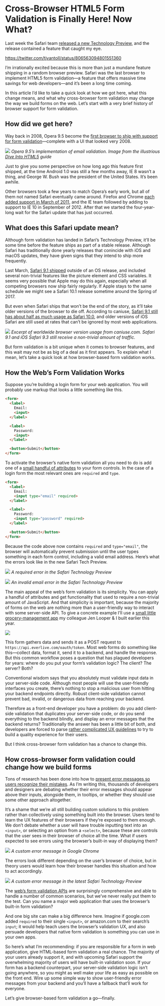 # Cross-Browser HTML5 Form Validation is Finally Here! Now What?

Last week the Safari team [released a new Technology Preview](https://webkit.org/blog/7093/release-notes-for-safari-technology-preview-19/), and the release contained a feature that caught my eye.

https://twitter.com/tjvantoll/status/806563094801551360

I’m irrationally excited because this is more than just a mundane feature shipping in a random browser preview. Safari was the last browser to implement HTML5 form validation—a feature that offers massive time savings for web developers—and it’s been a long time coming.

In this article I’d like to take a quick look at how we got here, what this change means, and what why cross-browser form validation may change the way we build forms on the web. Let’s start with a very brief history of browser support for form validation. 

## How did we get here?

Way back in 2008, Opera 9.5 become the [first browser to ship with support for form validation](http://cssgallery.info/tag/validate-forms/)—complete with a UI that looked very 2008.

![](opera-input-type-email.png)
*Opera 9.5’s implementation of email validation. Image from the illustrious [Dive Into HTML5](http://diveinto.html5doctor.com/forms.html) guide*

Just to give you some perspective on how long ago this feature first shipped, at the time Android 1.0 was still a few months away, IE 8 wasn’t a thing, and George W. Bush was the president of the United States. It’s been awhile.

Other browsers took a few years to match Opera’s early work, but all of them not named Safari eventually came around. Firefox and Chrome [each added support in March of 2011](http://caniuse.com/#feat=form-validation), and the IE team followed by adding to support to IE 10 in September of 2012. After that we started the four-year-long wait for the Safari update that has just occurred.

## What does this Safari update mean?

Although form validation has landed in Safari’s Technology Preview, it’ll be some time before the feature ships as part of a stable release. Although Safari has traditionally done yearly releases that conincide with iOS and macOS updates, they have given signs that they intend to ship more frequently.

Last March, [Safari 9.1 shipped](https://developer.apple.com/library/content/releasenotes/General/WhatsNewInSafari/Articles/Safari_9_1.html#//apple_ref/doc/uid/TP40014305-CH10-SW1) outside of an OS release, and included several non-trivial features like the picture element and CSS variables. It seems very possible that Apple may do this again, especially when all competing browsers now ship fairly regularly. If Apple stays to the same schedule we might see a Safari 10.1 release sometime around the Spring of 2017.

But even when Safari ships that won’t be the end of the story, as it’ll take older versions of the browser to die off. According to caniuse, [Safari 9.1 still has about half as much usage as Safari 10.0](http://caniuse.com/usage-table), and older versions of iOS Safari are still used at rates that can’t be ignored by most web applications.

![](browser-usage-data.png)
*Excerpt of worldwide browser version usage from caniuse.com. Safari 9.1 and iOS Safari 9.3 still receive a non-trivial amount of traffic.*

But form validation is a bit unique when it comes to browser features, and this wait may not be as big of a deal as it first appears. To explain what I mean, let’s take a quick look at how browser-based form validation works.

## How the Web’s Form Validation Works

Suppose you’re building a login form for your web application. You will probably use markup that looks a little something like this.

``` HTML
<form>
  <label>
    Email:
    <input>
  </label>

  <label>
    Password:
    <input>
  </label>

  <button>Submit</button>
</form>
```

To activate the browser’s native form validation all you need to do is add one of a [small handful of attributes](https://developer.mozilla.org/en-US/docs/Web/Guide/HTML/HTML5/Constraint_validation) to your form controls. In the case of a login form the most relevant ones are `required` and `type`.

``` HTML
<form>
  <label>
    Email:
    <input type="email" required>
  </label>

  <label>
    Password:
    <input type="password" required>
  </label>

  <button>Submit</button>
</form>
```

Because the code above now contains `required` and `type="email"`, the browser will automatically prevent submission until the user types something in each form control, including a valid email address. Here’s what the errors look like in the new Safari Tech Preview.

![](safari-required-message.png)
*A required error in the Safari Technology Preview*

![](safari-email-message.png)
*An invalid email error in the Safari Technology Preview*

The main appeal of the web’s form validation is its simplicity. You can apply a handful of attributes and get functionality that used to require a non-trivial amount of JavaScript. And that simplicity is important, because the majority of forms on the web are nothing more than a user-friendly way to interact with some server-side API. To give a concrete example I’ll use a [small little grocery-management app](https://nativescript.github.io/sample-Groceries/) my colleague Jen Looper & I built earlier this year.

![](groceries-sample.png)

This form gathers data and sends it as a POST request to `https://api.everlive.com/oauth/token`. Most web forms do something like this—collect data, format it, send it to a backend, and handle the response. But this common workflow poses a question that has plagued developers for years: where do you put your form’s validation logic? The client? The server? Both?

Conventional wisdom says that you absolutely must validate input data in your server-side code. Although most people will use the user-friendly interfaces you create, there’s nothing to stop a malicious user from hitting your backend endpoints directly. Robust client-side validation cannot prevent bad, invalid, or dangerous data from reaching your backend.

Therefore as a front-end developer you have a problem: do you add client-side validation that duplicates your server-side code, or do you send everything to the backend blindly, and display an error messages that the backend returns? Traditionally the answer has been a little bit of both, and developers are forced to parse [rather complicated UX guidelines](https://medium.com/@andrew.burton/form-validation-best-practices-8e3bec7d0549#.bdzsrad3x) to try to build a quality experience for their users.

But I think cross-browser form validation has a chance to change this.

## How cross-browser form validation could change how we build forms

Tons of research has been done into how to [present error messages so users recognize their mistakes](https://www.smashingmagazine.com/2009/07/web-form-validation-best-practices-and-tutorials/). As I’m writing this, thousands of developers and designers are debating whether their error messages should appear above their inputs, alongside them, in tooltips, or whether they should use some other approach altogether.

It’s a shame that we’re all still building custom solutions to this problem rather than collectively using something built into the browser. Users tend to learn the UX features of their browsers if they’re exposed to them enough. We don’t debate whether a user will have  trouble inputting text into an `<input>`, or selecting an option from a `<select>`, because these are controls that the user sees in their browser of choice all the time. What if users expected to see errors using the browser’s built-in way of displaying them?

![](chrome-error-bubble.png)
*A custom error message in Google Chrome*

The errors look different depending on the user’s browser of choice, but in theory users would learn how their browser handles this situation and how to act accordingly.

![](safari-error-bubble.png)
*A custom error message in the latest Safari Technology Preview*

The [web’s form validation APIs](https://developer.mozilla.org/en-US/docs/Web/Guide/HTML/HTML5/Constraint_validation) are surprisingly comprehensive and able to handle a number of common scenarios, but we’ve never really put them to the test. Can you name a major web application that uses the browser’s built-in form validation?

And one big site can make a big difference here. Imagine if google.com added `required` to their single `<input>`, or amazon.com to their search’s `input`; it would help teach users the browser’s validation UX, and also persuade developers that native form validation is something you can use in your own apps.

So here’s what I’m recommending: if you are responsible for a form in web application, give HTML-based form validation a real chance. The majority of your users already support it, and with upcoming Safari support the overwhelming majority of users will have built-in validation soon. If your form has a backend counterpart, your server-side validation logic isn’t going anywhere, so you might as well make your life as easy as possible on the front end. Wire up some simple way to show user-friendly error messages from your backend and you’ll have a fallback that’ll work for everyone.

Let’s give browser-based form validation a go—finally.
